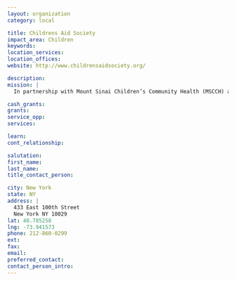 ```yaml
---
layout: organization
category: local

title: Childrens Aid Society
impact_area: Children
keywords: 
location_services: 
location_offices: 
website: http://www.childrensaidsociety.org/

description: 
mission: |
  In partnership with Mount Sinai Children’s Community Health (MSCCH) and the New York City Department of Education, The Children’s Aid Society established a community school at P.S. 50 in 2000. A disproportionately large percentage of P.S. 50 students suffer from medical and emotional conditions inherent to living in a community marked by extreme poverty.

cash_grants: 
grants: 
service_opp: 
services: 

learn: 
cont_relationship: 

salutation: 
first_name: 
last_name: 
title_contact_person: 

city: New York
state: NY
address: |
  433 East 100th Street     
  New York NY 10029
lat: 40.785258
lng: -73.941573
phone: 212-860-0299
ext: 
fax: 
email: 
preferred_contact: 
contact_person_intro: 
---
```

